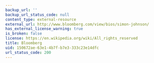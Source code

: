 ```yaml
---
backup_url: ''
backup_url_status_code: null
content_type: external-resource
external_url: http://www.bloomberg.com/view/bios/simon-johnson/
has_external_license_warning: true
is_broken: false
license: https://en.wikipedia.org/wiki/All_rights_reserved
title: Bloomberg
uid: 150672ae-63e1-4b7f-b7e3-333c23e14dfc
url_status_code: 200
---
```

